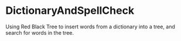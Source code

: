 # DictionaryAndSpellCheck

Using Red Black Tree to insert words from a dictionary into a tree, and search for words in the tree. 

